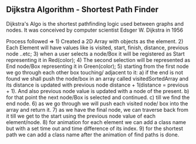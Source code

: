 ## Dijkstra Algorithm - Shortest Path Finder

Dijkstra's Algo is the shortest pathfinding logic used between graphs and nodes.
 It was conceived by computer scientist Edsger W. Dijkstra in 1956


Process followed => 
    1) Created a 2D Array with objects as the element.
    2) Each Element will have values like is visited, start, finish, distance, previous node ..etc;
    3) when a user selects a node/Box it will be registered as Start representing it in Red(color);
    4) The second selection will be represented as End node/Box representing it in Green(color);
    5) starting from the first node we go through each other box touching/ adjacent to it: 
        a) if the end is not found we shall push the node/box in an array called visitedSortedArray and its distance is updated with previous node distance + 1(distance = previous + 1). And also previous node value is updated with a node of the present.
        b) for that point the next node/Box is selected and continued.
        c) till we find the end node.
    6) as we go through we will push each visited node/ box into the array and return it.
    7) as we have the final node, we can traverse back from it till we get to the start using the previous node value of each element/node.
    8) for animation for each element we can add a class name but with a set time out and time difference of its index.
    9) for the shortest path we can add a class name after the animation of find paths is done.


